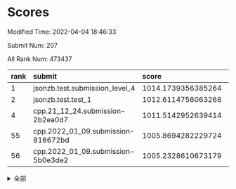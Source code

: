# Scores

Modified Time: 2022-04-04 18:46:33

Submit Num: 207

All Rank Num: 473437

| rank |               submit               |       score        |       sigma        | pk_num |
| :--- | :--------------------------------- | :----------------- | :----------------- | :----- |
| 1    | jsonzb.test.submission_level_4     | 1014.1739356385264 | 0.8195994130495005 | 9151   |
| 2    | jsonzb.test.test_1                 | 1012.6114756063268 | 0.8123462346813951 | 9150   |
| 4    | cpp.21_12_24.submission-2b2ea0d7   | 1011.5142952639414 | 0.79592286600468   | 9151   |
| 55   | cpp.2022_01_09.submission-816672bd | 1005.8694282229724 | 0.7152795007439128 | 9148   |
| 56   | cpp.2022_01_09.submission-5b0e3de2 | 1005.2328610673179 | 0.7140649219386263 | 9149   |


<details>
<summary>全部</summary>

| rank |                 submit                 |       score        |       sigma        | pk_num |
| :--- | :------------------------------------- | :----------------- | :----------------- | :----- |
| 1    | jsonzb.test.submission_level_4         | 1014.1739356385264 | 0.8195994130495005 | 9151   |
| 2    | jsonzb.test.test_1                     | 1012.6114756063268 | 0.8123462346813951 | 9150   |
| 3    | gobigger.level_3.submission_level_3_18 | 1011.6466878390428 | 0.776454208775093  | 9142   |
| 4    | cpp.21_12_24.submission-2b2ea0d7       | 1011.5142952639414 | 0.79592286600468   | 9151   |
| 5    | gobigger.level_3.submission_level_3_10 | 1011.1529176863208 | 0.7644855076108587 | 9156   |
| 6    | gobigger.level_3.submission_level_3_43 | 1011.1250786100538 | 0.7754363018174109 | 9149   |
| 7    | gobigger.level_3.submission_level_3_38 | 1011.0726454029781 | 0.7804306501026306 | 9148   |
| 8    | gobigger.level_3.submission_level_3_49 | 1011.0346414363661 | 0.7792554763862662 | 9147   |
| 9    | gobigger.level_3.submission_level_3_23 | 1010.9533654559579 | 0.7534981882282085 | 9144   |
| 10   | gobigger.level_3.submission_level_3_1  | 1010.9517557785131 | 0.7672925646026312 | 9148   |
| 11   | gobigger.level_3.submission_level_3_44 | 1010.8988511394809 | 0.7627058078405092 | 9152   |
| 12   | gobigger.level_3.submission_level_3_27 | 1010.8480883053717 | 0.775402199549527  | 9148   |
| 13   | gobigger.level_3.submission_level_3_12 | 1010.7768748199146 | 0.7556199972747173 | 9141   |
| 14   | gobigger.level_3.submission_level_3_35 | 1010.7229161038613 | 0.7412369190350396 | 9148   |
| 15   | gobigger.level_3.submission_level_3_41 | 1010.6105275776963 | 0.7707626263092519 | 9150   |
| 16   | gobigger.level_3.submission_level_3_36 | 1010.5976737791235 | 0.7768986116390246 | 9147   |
| 17   | gobigger.level_3.submission_level_3_42 | 1010.5311899675064 | 0.7867840847779546 | 9146   |
| 18   | gobigger.level_3.submission_level_3_26 | 1010.5199951349028 | 0.7780356962677314 | 9146   |
| 19   | gobigger.level_3.submission_level_3_15 | 1010.4878402725019 | 0.7902669276770401 | 9146   |
| 20   | gobigger.level_3.submission_level_3_39 | 1010.4203739738066 | 0.7720084036595193 | 9151   |
| 21   | gobigger.level_3.submission_level_3_21 | 1010.4152393931213 | 0.7485944629896968 | 9148   |
| 22   | gobigger.level_3.submission_level_3_7  | 1010.3709598976099 | 0.7530910411338099 | 9149   |
| 23   | gobigger.level_3.submission_level_3_16 | 1010.2635451864597 | 0.7705442002824376 | 9151   |
| 24   | gobigger.level_3.submission_level_3_32 | 1010.2115724305204 | 0.761713775593503  | 9146   |
| 25   | gobigger.level_3.submission_level_3_4  | 1010.1176432447219 | 0.7636003992133439 | 9149   |
| 26   | gobigger.level_3.submission_level_3_2  | 1010.080703118608  | 0.7533317610120247 | 9152   |
| 27   | gobigger.level_3.submission_level_3_48 | 1010.0697102781222 | 0.7457800603753046 | 9148   |
| 28   | gobigger.level_3.submission_level_3_37 | 1009.9187475260928 | 0.7644533865372942 | 9149   |
| 29   | gobigger.level_3.submission_level_3_45 | 1009.8192708522434 | 0.7471828942008231 | 9149   |
| 30   | gobigger.level_3.submission_level_3_6  | 1009.808783041375  | 0.7461041310059514 | 9148   |
| 31   | gobigger.level_3.submission_level_3_5  | 1009.7927369241709 | 0.7619825553284073 | 9150   |
| 32   | gobigger.level_3.submission_level_3_30 | 1009.7589341694762 | 0.7574121144126104 | 9148   |
| 33   | gobigger.level_3.submission_level_3_25 | 1009.7511753184438 | 0.7592153233192351 | 9146   |
| 34   | gobigger.level_3.submission_level_3_31 | 1009.7476673380723 | 0.7708651123956005 | 9152   |
| 35   | gobigger.level_3.submission_level_3_0  | 1009.6912234701795 | 0.7693584110905943 | 9146   |
| 36   | gobigger.level_3.submission_level_3_47 | 1009.5825007162224 | 0.7458214807260951 | 9150   |
| 37   | gobigger.level_3.submission_level_3_8  | 1009.5320316039926 | 0.7748284124477974 | 9153   |
| 38   | gobigger.level_3.submission_level_3_14 | 1009.4646806029598 | 0.7445201701118856 | 9149   |
| 39   | gobigger.level_3.submission_level_3_17 | 1009.4528346258114 | 0.7437566965692114 | 9147   |
| 40   | gobigger.level_3.submission_level_3_13 | 1009.2593048900288 | 0.7568678865651718 | 9150   |
| 41   | gobigger.level_3.submission_level_3_28 | 1009.2026254972367 | 0.7487711272752584 | 9148   |
| 42   | gobigger.level_3.submission_level_3_22 | 1009.1672539306467 | 0.749420333786642  | 9149   |
| 43   | gobigger.level_3.submission_level_3_3  | 1009.1552483602039 | 0.7463277943318222 | 9151   |
| 44   | gobigger.level_3.submission_level_3_46 | 1009.0437808095875 | 0.7326949750387854 | 9153   |
| 45   | gobigger.level_3.submission_level_3_40 | 1009.0283223960645 | 0.7342579763637885 | 9147   |
| 46   | gobigger.level_3.submission_level_3_20 | 1008.8655934241023 | 0.7540795285935932 | 9152   |
| 47   | gobigger.level_3.submission_level_3_29 | 1008.846771254333  | 0.7248463455241961 | 9144   |
| 48   | gobigger.level_3.submission_level_3_9  | 1008.8318675404435 | 0.767192949306648  | 9145   |
| 49   | gobigger.level_3.submission_level_3_11 | 1008.617470423319  | 0.7469993198190096 | 9148   |
| 50   | gobigger.level_3.submission_level_3_33 | 1008.4753964033893 | 0.7515596219698062 | 9149   |
| 51   | gobigger.level_3.submission_level_3_19 | 1008.4243965500893 | 0.7468886356196851 | 9150   |
| 52   | gobigger.level_3.submission_level_3_34 | 1008.4091090996311 | 0.7406880895735093 | 9151   |
| 53   | gobigger.level_3.submission_level_3_24 | 1008.195294130608  | 0.7489084551306502 | 9149   |
| 54   | gobigger.level_1.submission_level_1_34 | 1006.2425635982383 | 0.7219002854976837 | 9153   |
| 55   | cpp.2022_01_09.submission-816672bd     | 1005.8694282229724 | 0.7152795007439128 | 9148   |
| 56   | cpp.2022_01_09.submission-5b0e3de2     | 1005.2328610673179 | 0.7140649219386263 | 9149   |
| 57   | gobigger.level_1.submission_level_1_4  | 1004.907817678451  | 0.7166819807935142 | 9155   |
| 58   | gobigger.level_1.submission_level_1_17 | 1004.5809476744563 | 0.7124306754864584 | 9151   |
| 59   | gobigger.level_1.submission_level_1_11 | 1004.542684977443  | 0.721244140229048  | 9153   |
| 60   | gobigger.level_1.submission_level_1_31 | 1004.4843425340015 | 0.7355152949629545 | 9143   |
| 61   | gobigger.level_1.submission_level_1_46 | 1004.4674783069775 | 0.7252040573418067 | 9152   |
| 62   | gobigger.level_1.submission_level_1_32 | 1004.3843016969937 | 0.7173498342651898 | 9148   |
| 63   | gobigger.level_1.submission_level_1_24 | 1004.3672183039467 | 0.7235669831544863 | 9144   |
| 64   | gobigger.level_1.submission_level_1_5  | 1004.3222881207022 | 0.7092361310571129 | 9149   |
| 65   | gobigger.level_1.submission_level_1_9  | 1004.2114435592639 | 0.7199538764151933 | 9150   |
| 66   | gobigger.level_1.submission_level_1_14 | 1004.0684928874176 | 0.7245466888672385 | 9154   |
| 67   | gobigger.level_1.submission_level_1_28 | 1004.0524093597807 | 0.7117905128702021 | 9149   |
| 68   | gobigger.level_1.submission_level_1_48 | 1003.9981219992869 | 0.7168269335439746 | 9151   |
| 69   | gobigger.level_1.submission_level_1_39 | 1003.9543475783006 | 0.7212397287594323 | 9144   |
| 70   | gobigger.level_1.submission_level_1_26 | 1003.9468610174052 | 0.7230349272002303 | 9145   |
| 71   | gobigger.level_1.submission_level_1_37 | 1003.8865494293591 | 0.7261986638482174 | 9150   |
| 72   | gobigger.level_1.submission_level_1_36 | 1003.8759949356722 | 0.7223913552181268 | 9149   |
| 73   | gobigger.level_1.submission_level_1_19 | 1003.7034513850408 | 0.7202696432733968 | 9153   |
| 74   | gobigger.level_1.submission_level_1_44 | 1003.5653910750851 | 0.7153911395836338 | 9149   |
| 75   | gobigger.level_1.submission_level_1_49 | 1003.5309740436898 | 0.7170632263336357 | 9151   |
| 76   | gobigger.level_1.submission_level_1_35 | 1003.4463688758246 | 0.7043973347529091 | 9150   |
| 77   | gobigger.level_1.submission_level_1_27 | 1003.4331149316341 | 0.7013963420363656 | 9154   |
| 78   | gobigger.level_1.submission_level_1_29 | 1003.3876261469532 | 0.7195645911629762 | 9143   |
| 79   | gobigger.level_1.submission_level_1_22 | 1003.2331813450521 | 0.7121997443125517 | 9148   |
| 80   | gobigger.level_1.submission_level_1_20 | 1003.2231994594977 | 0.7167227369553602 | 9154   |
| 81   | gobigger.level_1.submission_level_1_8  | 1003.1915368787186 | 0.7303665014112318 | 9147   |
| 82   | gobigger.level_1.submission_level_1_10 | 1003.1794013773567 | 0.710136153219072  | 9147   |
| 83   | gobigger.level_1.submission_level_1_43 | 1003.150017733977  | 0.7214329122384506 | 9146   |
| 84   | gobigger.level_1.submission_level_1_2  | 1003.129886525138  | 0.7235447242738271 | 9149   |
| 85   | gobigger.level_1.submission_level_1_15 | 1003.1096461437781 | 0.7107468838791038 | 9149   |
| 86   | gobigger.level_1.submission_level_1_18 | 1003.0947960482629 | 0.7061698657247767 | 9148   |
| 87   | gobigger.level_1.submission_level_1_47 | 1003.0411807695577 | 0.7124821283053543 | 9146   |
| 88   | gobigger.level_1.submission_level_1_13 | 1002.9716118910202 | 0.7195475900279676 | 9147   |
| 89   | gobigger.level_1.submission_level_1_21 | 1002.8723776870941 | 0.7151314411514722 | 9150   |
| 90   | gobigger.level_1.submission_level_1_23 | 1002.8027238744286 | 0.7191155276023473 | 9153   |
| 91   | gobigger.level_1.submission_level_1_16 | 1002.7738818935745 | 0.7093037885866434 | 9152   |
| 92   | gobigger.level_1.submission_level_1_33 | 1002.7541663628095 | 0.7111150910410791 | 9149   |
| 93   | gobigger.level_1.submission_level_1_12 | 1002.7529184515294 | 0.7214521866676217 | 9144   |
| 94   | gobigger.level_1.submission_level_1_40 | 1002.672235782544  | 0.7099140716857908 | 9150   |
| 95   | gobigger.level_1.submission_level_1_7  | 1002.6324669143944 | 0.713660647423887  | 9150   |
| 96   | gobigger.level_1.submission_level_1_0  | 1002.5662528509043 | 0.7130453838378267 | 9150   |
| 97   | gobigger.level_1.submission_level_1_42 | 1002.561478379363  | 0.7161840351946992 | 9152   |
| 98   | gobigger.level_1.submission_level_1_6  | 1002.5086867835425 | 0.7155109644669706 | 9138   |
| 99   | gobigger.level_1.submission_level_1_30 | 1002.4539958710769 | 0.7135042534451116 | 9149   |
| 100  | gobigger.level_1.submission_level_1_25 | 1002.3998723561607 | 0.7126759094986804 | 9148   |
| 101  | gobigger.level_1.submission_level_1_45 | 1002.3165992283184 | 0.7158954062720637 | 9146   |
| 102  | gobigger.level_1.submission_level_1_1  | 1001.9476313318318 | 0.7070330588536935 | 9148   |
| 103  | gobigger.level_1.submission_level_1_41 | 1001.9419516908978 | 0.7092744682182385 | 9147   |
| 104  | gobigger.level_1.submission_level_1_3  | 1001.7998627386407 | 0.7053404308597235 | 9143   |
| 105  | gobigger.level_1.submission_level_1_38 | 1001.6514079653535 | 0.7171310298869774 | 9147   |
| 106  | gobigger.random.submission_random_34   | 997.4490246066193  | 0.6991638851104937 | 9145   |
| 107  | gobigger.random.submission_random_26   | 997.3091599736784  | 0.7105862943420266 | 9152   |
| 108  | gobigger.random.submission_random_45   | 996.9514678818813  | 0.6992505161781452 | 9151   |
| 109  | gobigger.random.submission_random_31   | 996.9001780791099  | 0.7252678393481282 | 9148   |
| 110  | gobigger.random.submission_random_27   | 996.666645315101   | 0.7136263135336207 | 9154   |
| 111  | gobigger.random.submission_random_1    | 996.5780590617267  | 0.7139287878917282 | 9144   |
| 112  | gobigger.random.submission_random_5    | 996.5573519531653  | 0.7149069920244472 | 9146   |
| 113  | gobigger.random.submission_random_16   | 996.5349571830442  | 0.7080050005700298 | 9151   |
| 114  | gobigger.random.submission_random_47   | 996.5168382208122  | 0.6956241873638456 | 9147   |
| 115  | gobigger.random.submission_random_0    | 996.3309309207623  | 0.7023087470657446 | 9153   |
| 116  | gobigger.random.submission_random_38   | 996.3143506229758  | 0.7093604882898961 | 9148   |
| 117  | gobigger.random.submission_random_3    | 996.2885179093336  | 0.7038885686518938 | 9146   |
| 118  | gobigger.random.submission_random_39   | 996.2158153518764  | 0.7118932608497225 | 9148   |
| 119  | gobigger.random.submission_random_49   | 996.2085759928644  | 0.7231541337336729 | 9149   |
| 120  | gobigger.random.submission_random_17   | 996.1979242775728  | 0.7211779022203693 | 9144   |
| 121  | gobigger.random.submission_random_7    | 996.1414426303586  | 0.7026285083287787 | 9148   |
| 122  | gobigger.random.submission_random_37   | 996.0968707194195  | 0.7141902358956799 | 9147   |
| 123  | gobigger.random.submission_random_13   | 996.0835569177605  | 0.699522599159578  | 9149   |
| 124  | gobigger.random.submission_random_42   | 995.9966204959918  | 0.7083376569185844 | 9152   |
| 125  | gobigger.random.submission_random_20   | 995.972855768857   | 0.712007514744724  | 9147   |
| 126  | gobigger.random.submission_random_21   | 995.9717349467863  | 0.7174446838045587 | 9149   |
| 127  | gobigger.random.submission_random_41   | 995.9629982468014  | 0.7124725571043902 | 9152   |
| 128  | gobigger.random.submission_random_35   | 995.9332093462176  | 0.7195657676968022 | 9148   |
| 129  | gobigger.random.submission_random_10   | 995.906903335534   | 0.7005135796755912 | 9148   |
| 130  | gobigger.random.submission_random_12   | 995.8617154553216  | 0.7155282609321528 | 9152   |
| 131  | gobigger.random.submission_random_44   | 995.7574933998434  | 0.7056272019781552 | 9152   |
| 132  | gobigger.random.submission_random_2    | 995.7543404732255  | 0.7054556424799443 | 9147   |
| 133  | gobigger.random.submission_random_36   | 995.7503697401489  | 0.7136418424999958 | 9147   |
| 134  | gobigger.random.submission_random_22   | 995.7416852501025  | 0.703245408115074  | 9145   |
| 135  | gobigger.random.submission_random_33   | 995.7205976861052  | 0.7283474869098927 | 9147   |
| 136  | gobigger.random.submission_random_8    | 995.7168612387412  | 0.7229128669305779 | 9149   |
| 137  | gobigger.random.submission_random_4    | 995.706876506336   | 0.7125527083205023 | 9145   |
| 138  | gobigger.random.submission_random_25   | 995.6952204897283  | 0.722449541402029  | 9145   |
| 139  | gobigger.random.submission_random_46   | 995.6698088897442  | 0.7076866248383215 | 9149   |
| 140  | gobigger.random.submission_random_28   | 995.645431239541   | 0.7079312296461032 | 9147   |
| 141  | gobigger.random.submission_random_30   | 995.535053069863   | 0.7203539812561633 | 9145   |
| 142  | gobigger.random.submission_random_23   | 995.521802532052   | 0.7155992866678428 | 9151   |
| 143  | gobigger.random.submission_random_15   | 995.481142594749   | 0.7272382653329518 | 9145   |
| 144  | gobigger.level_2.submission_level_2_20 | 995.4796664982576  | 0.7214519306979984 | 9146   |
| 145  | gobigger.random.submission_random_43   | 995.464430644074   | 0.7023572353894992 | 9144   |
| 146  | gobigger.random.submission_random_18   | 995.4141055834522  | 0.7365175906717597 | 9147   |
| 147  | gobigger.random.submission_random_29   | 995.3145798926141  | 0.7212935768432422 | 9151   |
| 148  | gobigger.random.submission_random_48   | 995.221091743786   | 0.7109204869552452 | 9145   |
| 149  | gobigger.random.submission_random_11   | 995.2128542239051  | 0.7107108248380763 | 9145   |
| 150  | gobigger.random.submission_random_9    | 995.1642077189483  | 0.7101183103973613 | 9147   |
| 151  | gobigger.random.submission_random_19   | 994.8947456194342  | 0.7053456589297813 | 9152   |
| 152  | gobigger.random.submission_random_24   | 994.8930048536197  | 0.7171467927971054 | 9149   |
| 153  | gobigger.random.submission_random_40   | 994.8592112310621  | 0.7108369274567814 | 9144   |
| 154  | gobigger.random.submission_random_32   | 994.5836111235119  | 0.7369970784825166 | 9145   |
| 155  | gobigger.random.submission_random_14   | 994.5760419014406  | 0.718212242592329  | 9146   |
| 156  | gobigger.random.submission_random_6    | 994.4229236085151  | 0.7051743539791905 | 9150   |
| 157  | gobigger.level_2.submission_level_2_26 | 994.3137038906597  | 0.7214531857850113 | 9145   |
| 158  | gobigger.level_2.submission_level_2_0  | 994.190649376707   | 0.7133049836958165 | 9146   |
| 159  | gobigger.level_2.submission_level_2_15 | 993.8407452798507  | 0.7225111830210317 | 9150   |
| 160  | gobigger.level_2.submission_level_2_17 | 993.8102749658539  | 0.7269649906957871 | 9148   |
| 161  | gobigger.level_2.submission_level_2_13 | 993.592185791196   | 0.7478392214917624 | 9147   |
| 162  | gobigger.level_2.submission_level_2_18 | 993.416074872701   | 0.7388659497833491 | 9146   |
| 163  | gobigger.level_2.submission_level_2_21 | 993.3169587589722  | 0.7340156905371382 | 9148   |
| 164  | gobigger.level_2.submission_level_2_48 | 993.2045135141648  | 0.7431275248437087 | 9149   |
| 165  | gobigger.level_2.submission_level_2_7  | 993.093891991091   | 0.74006129024009   | 9149   |
| 166  | gobigger.level_2.submission_level_2_33 | 992.980457968855   | 0.7475455126650796 | 9151   |
| 167  | gobigger.level_2.submission_level_2_47 | 992.8716087717115  | 0.7390637419090457 | 9150   |
| 168  | gobigger.level_2.submission_level_2_44 | 992.8390238019443  | 0.7428663752373446 | 9148   |
| 169  | gobigger.level_2.submission_level_2_37 | 992.8165721914855  | 0.7344323540967015 | 9146   |
| 170  | gobigger.level_2.submission_level_2_39 | 992.799538767322   | 0.7562024884442338 | 9150   |
| 171  | gobigger.level_2.submission_level_2_27 | 992.6894534897682  | 0.7326854874331873 | 9150   |
| 172  | gobigger.level_2.submission_level_2_23 | 992.6883818507707  | 0.7536172368405142 | 9150   |
| 173  | gobigger.level_2.submission_level_2_22 | 992.6758270320796  | 0.7443762081149389 | 9149   |
| 174  | gobigger.level_2.submission_level_2_24 | 992.5933092381936  | 0.7490149260206106 | 9145   |
| 175  | gobigger.level_2.submission_level_2_40 | 992.5773921871233  | 0.7355094984405879 | 9152   |
| 176  | gobigger.level_2.submission_level_2_29 | 992.5751368382707  | 0.7376276034213061 | 9142   |
| 177  | gobigger.level_2.submission_level_2_46 | 992.5689427256262  | 0.7323200353853667 | 9152   |
| 178  | gobigger.level_2.submission_level_2_2  | 992.5167446759004  | 0.7376571586660183 | 9150   |
| 179  | gobigger.level_2.submission_level_2_8  | 992.5069636987258  | 0.7448569710635291 | 9150   |
| 180  | gobigger.level_2.submission_level_2_3  | 992.4657791991557  | 0.7283916711838064 | 9150   |
| 181  | gobigger.level_2.submission_level_2_41 | 992.3961845483705  | 0.7509900439040211 | 9149   |
| 182  | gobigger.level_2.submission_level_2_5  | 992.3862223510349  | 0.7257408334360614 | 9152   |
| 183  | gobigger.level_2.submission_level_2_4  | 992.3099039972747  | 0.7296086027460343 | 9146   |
| 184  | gobigger.level_2.submission_level_2_42 | 992.2573770479216  | 0.7332466675570511 | 9152   |
| 185  | gobigger.level_2.submission_level_2_6  | 992.1167598158198  | 0.7711879804670133 | 9149   |
| 186  | gobigger.level_2.submission_level_2_49 | 992.0208585224779  | 0.7305873944367625 | 9153   |
| 187  | gobigger.level_2.submission_level_2_34 | 992.010543230584   | 0.7575074734179859 | 9150   |
| 188  | gobigger.level_2.submission_level_2_19 | 991.9282947220294  | 0.7514496099510758 | 9152   |
| 189  | gobigger.level_2.submission_level_2_28 | 991.8196834629928  | 0.7552894990154823 | 9149   |
| 190  | gobigger.level_2.submission_level_2_45 | 991.7996401947377  | 0.7367762721467731 | 9152   |
| 191  | gobigger.level_2.submission_level_2_32 | 991.7801243704766  | 0.7375866695217739 | 9149   |
| 192  | gobigger.level_2.submission_level_2_30 | 991.7680705466336  | 0.7487353043509986 | 9151   |
| 193  | gobigger.level_2.submission_level_2_43 | 991.6539086991668  | 0.7532646051199742 | 9152   |
| 194  | gobigger.level_2.submission_level_2_1  | 991.5645853312024  | 0.7615357291837305 | 9151   |
| 195  | gobigger.level_2.submission_level_2_36 | 991.4938952666973  | 0.7480484310023118 | 9147   |
| 196  | gobigger.level_2.submission_level_2_35 | 991.2669823911873  | 0.7504618640790401 | 9150   |
| 197  | gobigger.level_2.submission_level_2_38 | 991.106967364677   | 0.7476525035343887 | 9148   |
| 198  | gobigger.level_2.submission_level_2_31 | 991.0759545075626  | 0.7606214963167457 | 9146   |
| 199  | gobigger.level_2.submission_level_2_11 | 991.0007788685906  | 0.7659205258408951 | 9146   |
| 200  | gobigger.level_2.submission_level_2_12 | 990.9722714642205  | 0.7499772489149266 | 9144   |
| 201  | gobigger.level_2.submission_level_2_25 | 990.7753796177402  | 0.7471193092547611 | 9152   |
| 202  | gobigger.level_2.submission_level_2_9  | 990.7548649231331  | 0.7681919358642552 | 9150   |
| 203  | gobigger.level_2.submission_level_2_10 | 990.5369877780889  | 0.7828636698444722 | 9151   |
| 204  | gobigger.level_2.submission_level_2_14 | 990.1547106856664  | 0.7690928275150122 | 9149   |
| 205  | gobigger.level_2.submission_level_2_16 | 989.7552109156117  | 0.7761593496343372 | 9148   |
| 206  | gobigger.none.submission_none_1        | 977.7783447902406  | 1.2657952612658936 | 9150   |
| 207  | gobigger.none.submission_none_0        | 976.6249519296567  | 1.394324769940043  | 9146   |

</details>
